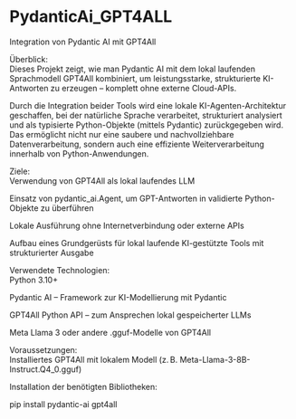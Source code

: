 # PydanticAi_GPT4ALL
Integration von Pydantic AI mit GPT4All 

Überblick:  
Dieses Projekt zeigt, wie man Pydantic AI mit dem lokal laufenden Sprachmodell GPT4All kombiniert, um leistungsstarke, strukturierte KI-Antworten zu erzeugen – komplett ohne externe Cloud-APIs.

Durch die Integration beider Tools wird eine lokale KI-Agenten-Architektur geschaffen, bei der natürliche Sprache verarbeitet, strukturiert analysiert und als typisierte Python-Objekte (mittels Pydantic) zurückgegeben wird. Das ermöglicht nicht nur eine saubere und nachvollziehbare Datenverarbeitung, sondern auch eine effiziente Weiterverarbeitung innerhalb von Python-Anwendungen.

Ziele:  
Verwendung von GPT4All als lokal laufendes LLM

Einsatz von pydantic_ai.Agent, um GPT-Antworten in validierte Python-Objekte zu überführen

Lokale Ausführung ohne Internetverbindung oder externe APIs

Aufbau eines Grundgerüsts für lokal laufende KI-gestützte Tools mit strukturierter Ausgabe

Verwendete Technologien:  
Python 3.10+

Pydantic AI – Framework zur KI-Modellierung mit Pydantic

GPT4All Python API – zum Ansprechen lokal gespeicherter LLMs

Meta Llama 3 oder andere .gguf-Modelle von GPT4All

Voraussetzungen:  
Installiertes GPT4All mit lokalem Modell (z. B. Meta-Llama-3-8B-Instruct.Q4_0.gguf)

Installation der benötigten Bibliotheken:

pip install pydantic-ai gpt4all
